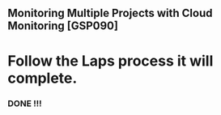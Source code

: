 ## Monitoring Multiple Projects with Cloud Monitoring  [GSP090]

# Follow the Laps process it will complete.


### DONE !!!
